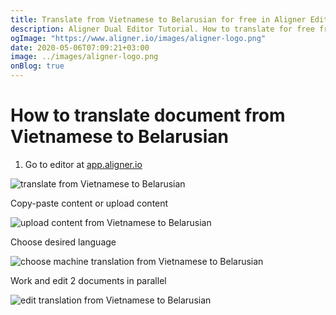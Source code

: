 ```yaml
---
title: Translate from Vietnamese to Belarusian for free in Aligner Editor
description: Aligner Dual Editor Tutorial. How to translate for free from Vietnamese to Belarusian. Aligner is multilingual document management platform. 
ogImage: "https://www.aligner.io/images/aligner-logo.png"
date: 2020-05-06T07:09:21+03:00
image: ../images/aligner-logo.png
onBlog: true
---
```


# How to translate document from Vietnamese to Belarusian

1. Go to editor at [app.aligner.io](https://app.aligner.io "Aligner App web page")

![translate from Vietnamese to Belarusian](../aligner-blank-editor.png "translate from Vietnamese to Belarusian")

Copy-paste content or upload content

![upload content from Vietnamese to Belarusian](../aligner-uploaded-document.png "upload content from Vietnamese to Belarusian")

Choose desired language

![choose machine translation from Vietnamese to Belarusian](../aligner-language-dropdown.png "choose machine translation from Vietnamese to Belarusian")

Work and edit 2 documents in parallel

![edit translation from Vietnamese to Belarusian](../aligner-double-sitded-editor.png "edit translation from Vietnamese to Belarusian")

